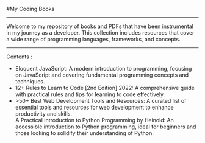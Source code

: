 #My Coding Books
<hr>
Welcome to my repository of books and PDFs that have been instrumental in my journey as a developer. This collection includes resources that cover a wide range of programming languages, frameworks, and concepts.
<hr>
Contents :
<ul>
<li>Eloquent JavaScript: A modern introduction to programming, focusing on JavaScript and covering fundamental programming concepts and techniques.</li>
<li>12+ Rules to Learn to Code [2nd Edition] 2022: A comprehensive guide with practical rules and tips for learning to code effectively.</li>
<li>>50+ Best Web Development Tools and Resources: A curated list of essential tools and resources for web development to enhance productivity and skills.</li
<li>A Practical Introduction to Python Programming by Heinold: An accessible introduction to Python programming, ideal for beginners and those looking to solidify their understanding of Python.</li>
</ul>
